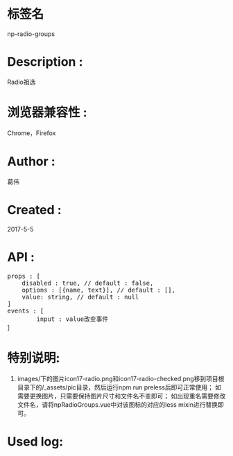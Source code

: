 # 标签名
np-radio-groups

# Description :
Radio祖选

# 浏览器兼容性 :
Chrome，Firefox 

# Author :
葛伟

# Created :
2017-5-5

# API :

<pre>
props : [
	disabled : true, // default : false,
	options : [{name, text}], // default : [], 
	value: string, // default : null
]
events : [
		input : value改变事件
］
</pre>

# 特别说明:

1. images/下的图片icon17-radio.png和icon17-radio-checked.png移到项目根目录下的/_assets/pic目录，然后运行npm run preless后即可正常使用；
如需要更换图片，只需要保持图片尺寸和文件名不变即可；
如出现重名需要修改文件名，请将npRadioGroups.vue中对该图标的对应的less mixin进行替换即可。


# Used log: 
